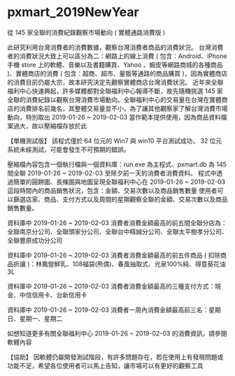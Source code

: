 # pxmart_2019NewYear
從 145 家全聯的消費紀錄觀察市場動向 ( 實體通路消費版 )

此研究利用台灣消費者的消費數據，觀察台灣消費者商品的消費狀況。
台灣消費者的消費狀況大致上可以區分為二：網路上的線上消費 ( 包含：Android、iPhone 手機 store 上的軟體、音樂以及書籍購買、Yahoo 、蝦皮等網路商城的各種商品 )、實體商店的消費 ( 包含：超商、超市、量販等通路的商品購買 )，因為實體商店的消費目前仍屬大宗，故本研究決定先觀察實體商店台灣消費狀況。
近年來全聯福利中心快速興起，許多媒體都對全聯福利中心報導不斷，故先隨機挑選 145 家全聯的消費紀錄以觀察台灣消費市場動向。全聯福利中心的交易量在台灣在實體商店的消費排名前幾名，其整體交易量並不小，為了讓其他觀察家了解台灣消費市場動向，特別取出 2019-01-26 ~ 2019-02-03 當作範本提供使用，因為商品資料檔案過大，故以壓縮檔存放於此

【單機測試版】
該程式僅於 64 位元的 Win7 與 win10 平台測試成功， 32 位元系統未經測試，可能會發生不可預期的錯誤。

壓縮檔內容包含一個執行檔與一個資料庫：run.exe 為主程式、pxmart.db 為 145 間全聯 2019-01-26 ~ 2019-02-03 至除夕前一天的消費者消費資料。
程式中透過簡單的圓餅圖、長條圖與地圖呈現全聯福利中心在 2019-01-26 ~ 2019-02-03 這段時間內的商品銷售狀況，包含：金額、交易次數以及商品銷售數量
使用者可以篩選店家、商品、支付方式以及周間的星期觀察全聯的金額、交易次數以及商品銷售數量。

資料庫中  2019-01-26 ~ 2019-02-03 消費者消費金額最高的前五間全聯分店為：全聯南京分公司、全聯頭家分公司、全聯台中精誠分公司、全聯太平樹孝分公司、全聯豐原成功分公司

資料庫中  2019-01-26 ~ 2019-02-03 消費者消費金額最高的前五件商品 ( 扣除商品折讓 )：林鳳營鮮乳、108福袋(熊偶)、春風抽取式、光泉100%純、得意葵花油3L

資料庫中  2019-01-26 ~ 2019-02-03 消費者消費金額最高的三種支付方式：現金、中信信用卡、台新信用卡

資料庫中  2019-01-26 ~ 2019-02-03 消費者一周內消費金額最高前三名：星期日、星期一、星期二


如想知道更多有關全聯福利中心 2019-01-26 ~ 2019-02-03 的消費資訊，請參閱軟體內容

 
 
【協助】
因軟體仍屬開發測試階段，有許多問題存在，若在使用上有發現問題或功能不足，希望各位使用者可以馬上告知，讓市場可以有更好的觀察工具
